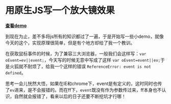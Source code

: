 # 用原生JS写一个放大镜效果 #

**[查看demo](http://zhongshan1993.github.io/myDemo/singlePage/magnifier.html)**

到现在为止，差不多将js所有的知识都过了一遍，于是开始写一些小demo，就像今天的这个，实现原理很简单，但是有个地方却给了我一个教训。

在获取鼠标事件的时候，为了兼容三大浏览器，一般我们会这样写：`var oEvent=ev||event;`，今天写的时候无意中写成了这样 `var oEvent=event||ev;`于是火狐就不耐烦了，给我一个这样的错误 `ReferenceError: event is not defined`。

思考一会儿恍然大悟，如果在IE和chrome下，event是有定义的，这时同时也传了`ev`进来，是不会报错的。而在ff下，`event`既没有作为参数传过来，ff本身也不认识，自然就会报错了，看来以后的日子还要不断挖坑才行哪！